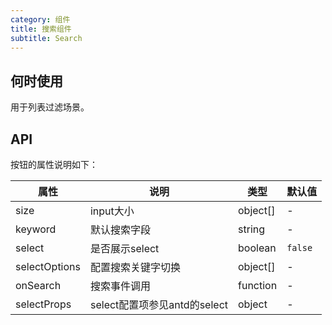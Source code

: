 ```yaml
---
category: 组件
title: 搜索组件
subtitle: Search
---
```


## 何时使用

用于列表过滤场景。

## API

按钮的属性说明如下：

属性 | 说明 | 类型 | 默认值
-----|-----|-----|------
size | input大小 | object[] | -
keyword | 默认搜索字段 | string | -
select | 是否展示select | boolean | `false`
selectOptions | 配置搜索关键字切换 | object[] | -
onSearch | 搜索事件调用 | function | -
selectProps | select配置项参见antd的select | object | -

